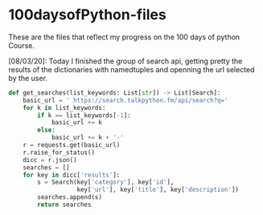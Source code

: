 # 100daysofPython-files
These are the files that reflect my progress on the 100 days of python Course.

[08/03/20]: Today I finished the group of search api, getting pretty the results of the dictionaries with namedtuples and openning the url selected by the user.

```python
def get_searches(list_keywords: List[str]) -> List[Search]:
    basic_url = ' https://search.talkpython.fm/api/search?q='
    for k in list_keywords:
        if k == list_keywords[-1]:
            basic_url += k
        else:
            basic_url += k + '-'
    r = requests.get(basic_url)
    r.raise_for_status()
    dicc = r.json()
    searches = []
    for key in dicc['results']:
        s = Search(key['category'], key['id'],
                   key['url'], key['title'], key['description'])
        searches.append(s)
		return searches
```
